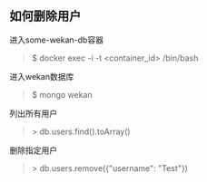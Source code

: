 ## 如何删除用户
进入some-wekan-db容器
> $ docker exec -i -t <container_id> /bin/bash

进入wekan数据库
> $ mongo wekan

列出所有用户
> \> db.users.find().toArray()

删除指定用户
>\> db.users.remove({"username": "Test"})